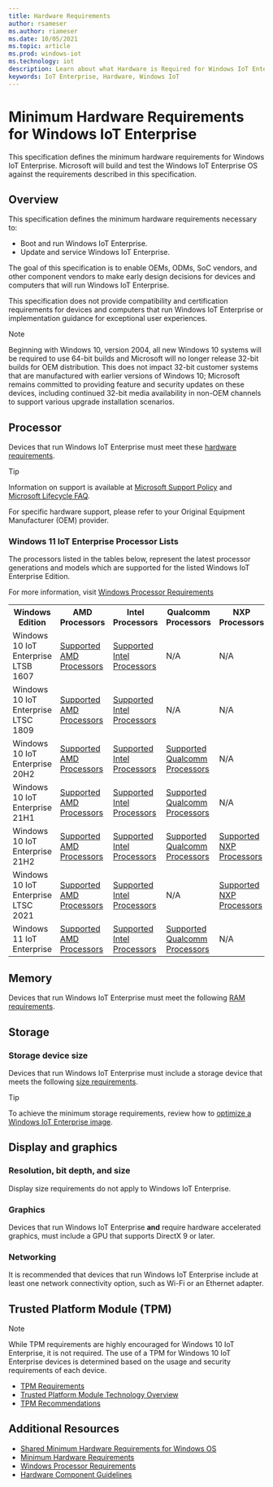 ```yaml
---
title: Hardware Requirements
author: rsameser
ms.author: riameser
ms.date: 10/05/2021
ms.topic: article
ms.prod: windows-iot
ms.technology: iot
description: Learn about what Hardware is Required for Windows IoT Enterprise.
keywords: IoT Enterprise, Hardware, Windows IoT
---
```


# Minimum Hardware Requirements for Windows IoT Enterprise
This specification defines the minimum hardware requirements for Windows IoT Enterprise. Microsoft will build and test the Windows IoT Enterprise OS against the requirements described in this specification.

## Overview
This specification defines the minimum hardware requirements necessary to:
* Boot and run Windows IoT Enterprise.
* Update and service Windows IoT Enterprise.

The goal of this specification is to enable OEMs, ODMs, SoC vendors, and other component vendors to make early design decisions for devices and computers that will run Windows IoT Enterprise.

This specification does not provide compatibility and certification requirements for devices and computers that run Windows IoT Enterprise or implementation guidance for exceptional user experiences.

> [!NOTE]
> Beginning with Windows 10, version 2004, all new Windows 10 systems will be required to use 64-bit builds and Microsoft will no longer release 32-bit builds for OEM distribution. This does not impact 32-bit customer systems that are manufactured with earlier versions of Windows 10; Microsoft remains committed to providing feature and security updates on these devices, including continued 32-bit media availability in non-OEM channels to support various upgrade installation scenarios.

## Processor
Devices that run Windows IoT Enterprise must meet these [hardware requirements](/windows-hardware/design/minimum/minimum-hardware-requirements-overview#31-processor).

> [!TIP]
>
> Information on support is available at [Microsoft Support Policy](https://support.microsoft.com/lifecycle) and [Microsoft Lifecycle FAQ](https://support.microsoft.com/help/18581).
>
> For specific hardware support, please refer to your Original Equipment Manufacturer (OEM) provider.

### Windows 11 IoT Enterprise Processor Lists

The processors listed in the tables below, represent the latest processor generations and models which are supported for the listed Windows IoT Enterprise Edition.

For more information, visit [Windows Processor Requirements](/windows-hardware/design/minimum/windows-processor-requirements)

<table>
    <tr>
        <th>Windows Edition</th>
        <th>AMD Processors</th>
		<th>Intel Processors</th>
        <th>Qualcomm Processors</th>
        <th>NXP Processors</th>
    </tr>
	<tr>
		<td>Windows 10 IoT Enterprise LTSB 1607</td>
		<td><a href="/windows-hardware/design/minimum/supported/windows-10-1607-supported-amd-processors"> Supported AMD Processors </a></td>
		<td><a href="/windows-hardware/design/minimum/supported/windows-10-1607-supported-intel-processors"> Supported Intel Processors </a></td>
		<td>N/A</td>
    <td>N/A</td>
	</tr>
	<tr>
		<td>Windows 10 IoT Enterprise LTSC 1809</td>
		<td><a href="/windows-hardware/design/minimum/supported/windows-10-1809-supported-amd-processors"> Supported AMD Processors </a></td>        
		<td><a href="/windows-hardware/design/minimum/supported/windows-10-LTSC-1809-supported-intel-processors"> Supported Intel Processors </a></td>
    <td>N/A</td>		
    <td>N/A</td>
	</tr>
	<tr>
		<td>Windows 10 IoT Enterprise 20H2</td>
		<td><a href="/windows-hardware/design/minimum/supported/windows-10-20H2-supported-amd-processors"> Supported AMD Processors </a></td>
		<td><a href="/windows-hardware/design/minimum/supported/windows-10-20H2-supported-intel-processors"> Supported Intel Processors </a></td>
    <td><a href="/windows-hardware/design/minimum/supported/windows-10-20H2-supported-qualcomm-processors"> Supported Qualcomm Processors </a></td>
    <td>N/A</td>
	</tr>
	<tr>
		<td>Windows 10 IoT Enterprise 21H1</td>
		<td><a href="/windows-hardware/design/minimum/supported/windows-10-21H1-supported-amd-processors"> Supported AMD Processors </a></td>
		<td><a href="/windows-hardware/design/minimum/supported/windows-10-21H1-supported-intel-processors"> Supported Intel Processors </a></td>
		<td><a href="/windows-hardware/design/minimum/supported/windows-10-21H1-supported-qualcomm-processors"> Supported Qualcomm Processors </a></td>
    <td>N/A</td>
	</tr>
    <tr>
		<td>Windows 10 IoT Enterprise 21H2</td>
		<td><a href="/windows-hardware/design/minimum/supported/windows-10-21H2-supported-amd-processors"> Supported AMD Processors </a></td>
		<td><a href="/windows-hardware/design/minimum/supported/windows-10-21H2-supported-intel-processors"> Supported Intel Processors </a></td>
		<td><a href="/windows-hardware/design/minimum/supported/windows-10-21H2-supported-qualcomm-processors"> Supported Qualcomm Processors </a></td>
    <td><a href="supported/21H2_NXP_Processors.md"> Supported NXP Processors </a></td>
	</tr>
    <tr>
		<td>Windows 10 IoT Enterprise LTSC 2021</td>
		<td><a href="/windows-hardware/design/minimum/supported/windows-10-LTSC-2021-supported-amd-processors"> Supported AMD Processors </a></td>
		<td><a href="/windows-hardware/design/minimum/supported/windows-10-LTSC-2021-supported-intel-processors"> Supported Intel Processors </a></td>
		<td>N/A</td>
    <td><a href="supported\21H2_LTSC_NXP_Processors.md"> Supported NXP Processors </a></td>
	</tr>
    <tr>
        <td>Windows 11 IoT Enterprise</td>
        <td><a href="/windows-hardware/design/minimum/supported/windows-11-supported-amd-processors"> Supported AMD Processors </a></td>
        <td><a href="/windows-hardware/design/minimum/supported/windows-11-supported-intel-processors"> Supported Intel Processors </a></td>
        <td><a href="/windows-hardware/design/minimum/supported/windows-11-supported-qualcomm-processors"> Supported Qualcomm Processors </a></td>
        <td>N/A</td>
    </tr>
</table>           

## Memory
Devices that run Windows IoT Enterprise must meet the following [RAM requirements](/windows-hardware/design/minimum/minimum-hardware-requirements-overview#32-memory).

## Storage
### Storage device size
Devices that run Windows IoT Enterprise must include a storage device that meets the following [size requirements](/windows-hardware/design/minimum/minimum-hardware-requirements-overview#331-storage-device-size).

> [!TIP]
>
> To achieve the minimum storage requirements, review how to [optimize a Windows IoT Enterprise image](/windows-hardware/manufacture/desktop/iot-ent-optimize-images).

## Display and graphics
### Resolution, bit depth, and size
Display size requirements do not apply to Windows IoT Enterprise.

### Graphics
Devices that run Windows IoT Enterprise **and** require hardware accelerated graphics, must include a GPU that supports DirectX 9 or later.

### Networking
It is recommended that devices that run Windows IoT Enterprise include at least one network connectivity option, such as Wi-Fi or an Ethernet adapter.

## Trusted Platform Module (TPM)
> [!NOTE]
>
> While TPM requirements are highly encouraged for Windows 10 IoT Enterprise, it is not required. The use of a TPM for Windows 10 IoT Enterprise devices is determined based on the usage and security requirements of each device.

* [TPM Requirements](/windows-hardware/design/minimum/minimum-hardware-requirements-overview#37-trusted-platform-module-tpm)
* [Trusted Platform Module Technology Overview](/windows/security/information-protection/tpm/trusted-platform-module-overview)
* [TPM Recommendations](/windows/security/information-protection/tpm/tpm-recommendations)

## Additional Resources
* [Shared Minimum Hardware Requirements for Windows OS](/windows-hardware/design/minimum/minimum-hardware-requirements-overview#section-60---shared-minimum-hardware-requirements-for-components)
* [Minimum Hardware Requirements](/windows-hardware/design/minimum/minimum-hardware-requirements-overview)
* [Windows Processor Requirements](/Processor_Requirements.md)
* [Hardware Component Guidelines](/windows-hardware/design/component-guidelines/components)
